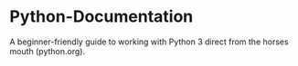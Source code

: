 # Python-Documentation
A beginner-friendly guide to working with Python 3 direct from the horses mouth (python.org).
